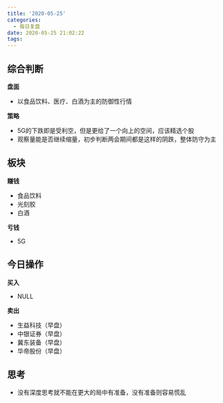 ```yaml
---
title: '2020-05-25'
categories:
  - 每日复盘
date: 2020-05-25 21:02:22
tags:
---
```

## 综合判断
**盘面**

- 以食品饮料、医疗、白酒为主的防御性行情

**策略**

- 5G的下跌即是受利空，但是更给了一个向上的空间，应该精选个股
- 观察量能是否继续缩量，初步判断两会期间都是这样的阴跌，整体防守为主

## 板块
**赚钱**

- 食品饮料
- 光刻胶
- 白酒

**亏钱**

- 5G

## 今日操作
**买入**

- NULL

**卖出**

- 生益科技（早盘）
- 中银证券（早盘）
- 冀东装备（早盘）
- 华帝股份（早盘）

## 思考
- 没有深度思考就不能在更大的局中有准备，没有准备则容易慌乱